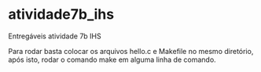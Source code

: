 # atividade7b_ihs
Entregáveis atividade 7b IHS

Para rodar basta colocar os arquivos hello.c e Makefile no mesmo diretório, após isto, rodar o comando 
make 
em alguma linha de comando.
